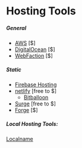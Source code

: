 # Hosting Tools

##### General

* [AWS](https://aws.amazon.com/websites/) [$]
* [DigitalOcean](https://digitalocean.com) [$]
* [WebFaction](https://www.webfaction.com/) [$]

##### Static

* [Firebase Hosting](https://firebase.google.com/docs/hosting/)
* [netlify](https://www.netlify.com) [free to $]
  * [Bitballoon](https://www.bitballoon.com/)
* [Surge](https://surge.sh/) [free to $]
* [Forge](https://getforge.com/) [$]

##### Local Hosting Tools:

[Localname](https://localname.io)